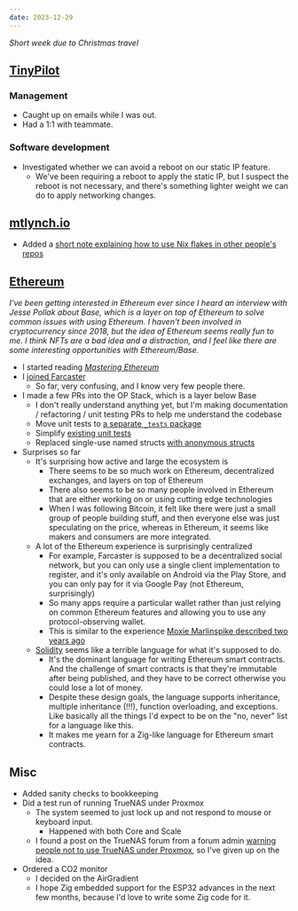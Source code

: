 ```yaml
---
date: 2023-12-29
---
```


_Short week due to Christmas travel_

## [TinyPilot](https://tinypilotkvm.com)

### Management

- Caught up on emails while I was out.
- Had a 1:1 with teammate.

### Software development

- Investigated whether we can avoid a reboot on our static IP feature.
  - We've been requiring a reboot to apply the static IP, but I suspect the reboot is not necessary, and there's something lighter weight we can do to apply networking changes.

## [mtlynch.io](https://mtlynch.io)

- Added a [short note explaining how to use Nix flakes in other people's repos](https://mtlynch.io/notes/use-nix-flake-without-git/)

## [Ethereum](https://ethereum.org)

_I've been getting interested in Ethereum ever since I heard an interview with Jesse Pollak about Base, which is a layer on top of Ethereum to solve common issues with using Ethereum. I haven't been involved in cryptocurrency since 2018, but the idea of Ethereum seems really fun to me. I think NFTs are a bad idea and a distraction, and I feel like there are some interesting opportunities with Ethereum/Base._

- I started reading [_Mastering Ethereum_](https://github.com/ethereumbook/ethereumbook)
- I [joined Farcaster](https://warpcast.com/mtl)
  - So far, very confusing, and I know very few people there.
- I made a few PRs into the OP Stack, which is a layer below Base
  - I don't really understand anything yet, but I'm making documentation / refactoring / unit testing PRs to help me understand the codebase
  - Move unit tests to [a separate `_tests` package](https://github.com/ethereum-optimism/optimism/pull/8776)
  - Simplify [existing unit tests](https://github.com/ethereum-optimism/optimism/pull/8782)
  - Replaced single-use named structs [with anonymous structs](https://github.com/ethereum-optimism/optimism/pull/8783)
- Surprises so far
  - It's surprising how active and large the ecosystem is
    - There seems to be so much work on Ethereum, decentralized exchanges, and layers on top of Ethereum
    - There also seems to be so many people involved in Ethereum that are either working on or using cutting edge technologies
    - When I was following Bitcoin, it felt like there were just a small group of people building stuff, and then everyone else was just speculating on the price, whereas in Ethereum, it seems like makers and consumers are more integrated.
  - A lot of the Ethereum experience is surprisingly centralized
    - For example, Farcaster is supposed to be a decentralized social network, but you can only use a single client implementation to register, and it's only available on Android via the Play Store, and you can only pay for it via Google Pay (not Ethereum, surprisingly)
    - So many apps require a particular wallet rather than just relying on common Ethereum features and allowing you to use any protocol-observing wallet.
    - This is similar to the experience [Moxie Marlinspike described two years ago](https://moxie.org/2022/01/07/web3-first-impressions.html)
  - [Solidity](https://soliditylang.org/) seems like a terrible language for what it's supposed to do.
    - It's the dominant language for writing Ethereum smart contracts. And the challenge of smart contracts is that they're immutable after being published, and they have to be correct otherwise you could lose a lot of money.
    - Despite these design goals, the language supports inheritance, multiple inheritance (!!!), function overloading, and exceptions. Like basically all the things I'd expect to be on the "no, never" list for a language like this.
    - It makes me yearn for a Zig-like language for Ethereum smart contracts.

## Misc

- Added sanity checks to bookkeeping
- Did a test run of running TrueNAS under Proxmox
  - The system seemed to just lock up and not respond to mouse or keyboard input.
    - Happened with both Core and Scale
  - I found a post on the TrueNAS forum from a forum admin [warning people not to use TrueNAS under Proxmox](https://web.archive.org/web/20230314174434/https://www.truenas.com/community/threads/absolutely-must-virtualize-freenas-a-guide-to-not-completely-losing-your-data.12714/), so I've given up on the idea.
- Ordered a CO2 monitor
  - I decided on the AirGradient
  - I hope Zig embedded support for the ESP32 advances in the next few months, because I'd love to write some Zig code for it.
